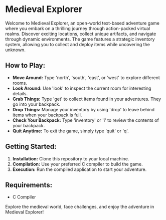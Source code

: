 # Medieval Explorer

Welcome to Medieval Explorer, an open-world text-based adventure game where you embark on a thrilling journey through action-packed virtual realms. Discover exciting locations, collect unique artifacts, and navigate through dynamic environments. The game features a strategic inventory system, allowing you to collect and deploy items while uncovering the unknown.

## How to Play:

- **Move Around:** Type 'north', 'south', 'east', or 'west' to explore different rooms.
- **Look Around:** Use 'look' to inspect the current room for interesting details.
- **Grab Things:** Type 'get' to collect items found in your adventures. They go into your backpack.
- **Drop Things:** Manage your inventory by using 'drop' to leave behind items when your backpack is full.
- **Check Your Backpack:** Type 'inventory' or 'i' to review the contents of your backpack.
- **Quit Anytime:** To exit the game, simply type 'quit' or 'q'.

## Getting Started:

1. **Installation:** Clone this repository to your local machine.
2. **Compilation:** Use your preferred C compiler to build the game.
3. **Execution:** Run the compiled application to start your adventure.

## Requirements:

- C Compiler

Explore the medieval world, face challenges, and enjoy the adventure in Medieval Explorer!

